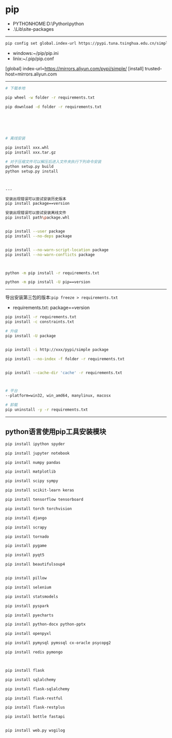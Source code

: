 # pip

- PYTHONHOME:D:\Python\python
- .\Lib\site-packages

---

```sh
pip config set global.index-url https://pypi.tuna.tsinghua.edu.cn/simple

```

- windows:~/pip/pip.ini
- linix:~/.pip/pip.conf

[global]
index-url=https://mirrors.aliyun.com/pypi/simple/
[install]
trusted-host=mirrors.aliyun.com



---

```sh
# 下载本地

pip wheel -w folder -r requirements.txt

pip download -d folder -r requirements.txt






# 离线安装

pip install xxx.whl
pip install xxx.tar.gz

# 对于压缩文件可以解压后进入文件夹执行下列命令安装
python setup.py build
python setup.py install



---

安装出现错误可以尝试安装历史版本
pip install package==version

安装出现错误可以尝试安装离线文件
pip install path\package.whl


pip install --user package
pip install --no-deps package


pip install --no-warn-script-location package
pip install --no-warn-conflicts package



python -m pip install -r requirements.txt

python -m pip install -U pip==version

```

---

导出安装第三包的版本:`pip freeze > requirements.txt`

- requirements.txt:
package==version

```sh
pip install -r requirements.txt
pip install -c constraints.txt

# 升级
pip install -U package


pip install -i http://xxx/pypi/simple package

pip install --no-index -f folder -r requirements.txt


pip install --cache-dir 'cache' -r requirements.txt



# 平台
--platform=win32, win_amd64, manylinux, macosx

# 卸载
pip uninstall -y -r requirements.txt
```


---

## python语言使用pip工具安装模块


```sh
pip install ipython spyder

pip install jupyter notebook

pip install numpy pandas

pip install matplotlib

pip install scipy sympy

pip install scikit-learn keras

pip install tensorflow tensorboard

pip install torch torchvision

pip install django

pip install scrapy

pip install tornado

pip install pygame

pip install pyqt5

pip install beautifulsoup4


pip install pillow

pip install selenium

pip install statsmodels

pip install pyspark

pip install pyecharts

pip install python-docx python-pptx

pip install openpyxl

pip install pymysql pymssql cx-oracle psycopg2

pip install redis pymongo



pip install flask

pip install sqlalchemy

pip install flask-sqlalchemy

pip install flask-restful

pip install flask-restplus

pip install bottle fastapi


pip install web.py wsgilog


```
